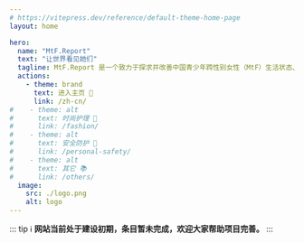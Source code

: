 ```yaml
---
# https://vitepress.dev/reference/default-theme-home-page
layout: home

hero:
  name: "MtF.Report"
  text: "让世界看见她们"
  tagline: MtF.Report 是一个致力于探求并改善中国青少年跨性别女性（MtF）生活状态、教育、医疗状况的小型公益平台。我们致力于通过深入的调研与案例详细了解她们的处境，打破信息壁垒，为她们提供心理支持与物质帮助，帮助她们走出困境，迈向更安全、更有尊严的生活。
  actions:
    - theme: brand
      text: 进入主页 🏫
      link: /zh-cn/
#    - theme: alt
#      text: 时尚护理 👕
#      link: /fashion/
#    - theme: alt
#      text: 安全防护 🚨
#      link: /personal-safety/
#    - theme: alt
#      text: 其它 📚
#      link: /others/
  image:
    src: ./logo.png
    alt: logo
---
```


<script setup>
import { HomeContent } from '@project-trans/vitepress-theme-project-trans/components'
</script>

<HomeContent>
<!--
::: tip ℹ️
本项目由 Project Trans 团队发起，内容将包括 MtF、FtM、酷儿以及其他性别多元群体的 RLE 指导与探讨，欢迎大家一起建设本项目。
:::
-->

::: tip ℹ️
**网站当前处于建设初期，条目暂未完成，欢迎大家帮助项目完善。**
:::

<!--
::: info 🕯️
沉痛悼念原 RLE-wiki 核心维护人员 ArtsEpiphany 🕯 R.I.P 2023.3.13 🕯
:::
-->
</HomeContent>
